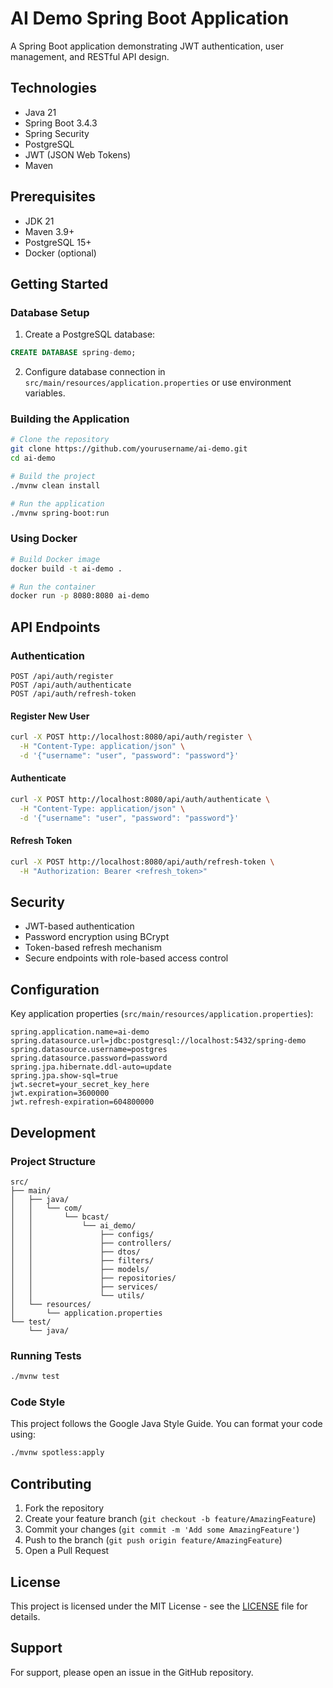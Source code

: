 # AI Demo Spring Boot Application

A Spring Boot application demonstrating JWT authentication, user management, and RESTful API design.

## Technologies

- Java 21
- Spring Boot 3.4.3
- Spring Security
- PostgreSQL
- JWT (JSON Web Tokens)
- Maven

## Prerequisites

- JDK 21
- Maven 3.9+
- PostgreSQL 15+
- Docker (optional)

## Getting Started

### Database Setup

1. Create a PostgreSQL database:
```sql
CREATE DATABASE spring-demo;
```

2. Configure database connection in `src/main/resources/application.properties` or use environment variables.

### Building the Application

```bash
# Clone the repository
git clone https://github.com/yourusername/ai-demo.git
cd ai-demo

# Build the project
./mvnw clean install

# Run the application
./mvnw spring-boot:run
```

### Using Docker

```bash
# Build Docker image
docker build -t ai-demo .

# Run the container
docker run -p 8080:8080 ai-demo
```

## API Endpoints

### Authentication

```
POST /api/auth/register
POST /api/auth/authenticate
POST /api/auth/refresh-token
```

#### Register New User
```bash
curl -X POST http://localhost:8080/api/auth/register \
  -H "Content-Type: application/json" \
  -d '{"username": "user", "password": "password"}'
```

#### Authenticate
```bash
curl -X POST http://localhost:8080/api/auth/authenticate \
  -H "Content-Type: application/json" \
  -d '{"username": "user", "password": "password"}'
```

#### Refresh Token
```bash
curl -X POST http://localhost:8080/api/auth/refresh-token \
  -H "Authorization: Bearer <refresh_token>"
```

## Security

- JWT-based authentication
- Password encryption using BCrypt
- Token-based refresh mechanism
- Secure endpoints with role-based access control

## Configuration

Key application properties (`src/main/resources/application.properties`):

```properties
spring.application.name=ai-demo
spring.datasource.url=jdbc:postgresql://localhost:5432/spring-demo
spring.datasource.username=postgres
spring.datasource.password=password
spring.jpa.hibernate.ddl-auto=update
spring.jpa.show-sql=true
jwt.secret=your_secret_key_here
jwt.expiration=3600000
jwt.refresh-expiration=604800000
```

## Development

### Project Structure

```
src/
├── main/
│   ├── java/
│   │   └── com/
│   │       └── bcast/
│   │           └── ai_demo/
│   │               ├── configs/
│   │               ├── controllers/
│   │               ├── dtos/
│   │               ├── filters/
│   │               ├── models/
│   │               ├── repositories/
│   │               ├── services/
│   │               └── utils/
│   └── resources/
│       └── application.properties
└── test/
    └── java/
```

### Running Tests

```bash
./mvnw test
```

### Code Style

This project follows the Google Java Style Guide. You can format your code using:

```bash
./mvnw spotless:apply
```

## Contributing

1. Fork the repository
2. Create your feature branch (`git checkout -b feature/AmazingFeature`)
3. Commit your changes (`git commit -m 'Add some AmazingFeature'`)
4. Push to the branch (`git push origin feature/AmazingFeature`)
5. Open a Pull Request

## License

This project is licensed under the MIT License - see the [LICENSE](LICENSE) file for details.

## Support

For support, please open an issue in the GitHub repository.
